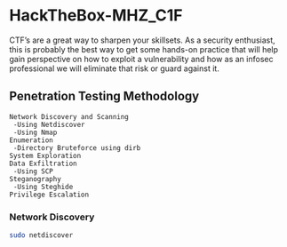 # HackTheBox-MHZ_C1F
CTF’s are a great way to sharpen your skillsets. As a security enthusiast, this is probably the best way to get some hands-on practice that will help gain perspective on how to exploit a vulnerability and how as an infosec professional we will eliminate that risk or guard against it.

## Penetration Testing Methodology

    Network Discovery and Scanning
     -Using Netdiscover
     -Using Nmap
    Enumeration
     -Directory Bruteforce using dirb
    System Exploration
    Data Exfiltration
     -Using SCP
    Steganography
     -Using Steghide
    Privilege Escalation

### Network Discovery
```bash
sudo netdiscover
```

